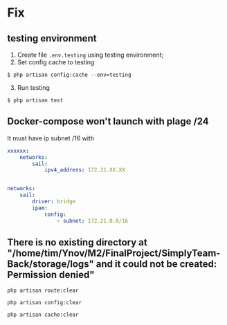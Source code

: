 # Fix
## testing environment
1. Create file `.env.testing` using testing environment;
2. Set config cache to testing
```shell
$ php artisan config:cache --env=testing
```
3. Run testing
```shell
$ php artisan test
```

## Docker-compose won't launch with plage /24
It must have ip subnet /16 with
```yaml
xxxxxx:
    networks:
        sail:
            ipv4_address: 172.21.XX.XX


networks:
    sail:
        driver: bridge
        ipam:
            config:
                - subnet: 172.21.0.0/16
```

## There is no existing directory at \"/home/tim/Ynov/M2/FinalProject/SimplyTeam-Back/storage/logs\" and it could not be created: Permission denied"
```shell
php artisan route:clear

php artisan config:clear

php artisan cache:clear
```
